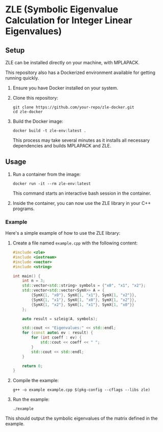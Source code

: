 # ZLE (Symbolic Eigenvalue Calculation for Integer Linear Eigenvalues)


## Setup

ZLE can be installed directly on your machine, with MPLAPACK.

This repository also has a Dockerized environment available
for getting running quickly.

1. Ensure you have Docker installed on your system.

2. Clone this repository:
   ```
   git clone https://github.com/your-repo/zle-docker.git
   cd zle-docker
   ```

3. Build the Docker image:
   ```
   docker build -t zle-env:latest .
   ```
   This process may take several minutes as it installs all necessary dependencies and builds MPLAPACK and ZLE.

## Usage

1. Run a container from the image:
   ```
   docker run -it --rm zle-env:latest
   ```
   This command starts an interactive bash session in the container.

2. Inside the container, you can now use the ZLE library in your C++ programs.

### Example

Here's a simple example of how to use the ZLE library:

1. Create a file named `example.cpp` with the following content:

   ```cpp
   #include <zle>
   #include <iostream>
   #include <vector>
   #include <string>

   int main() {
       int n = 3;
       std::vector<std::string> symbols = {"x0", "x1", "x2"};
       std::vector<std::vector<SymX>> A = {
           {SymX{1, "x0"}, SymX{1, "x1"}, SymX{1, "x2"}},
           {SymX{1, "x1"}, SymX{1, "x0"}, SymX{1, "x2"}},
           {SymX{1, "x2"}, SymX{1, "x1"}, SymX{1, "x0"}}
       };

       auto result = szleig(A, symbols);

       std::cout << "Eigenvalues:" << std::endl;
       for (const auto& ev : result) {
           for (int coeff : ev) {
               std::cout << coeff << " ";
           }
           std::cout << std::endl;
       }

       return 0;
   }
   ```

2. Compile the example:
   ```
   g++ -o example example.cpp $(pkg-config --cflags --libs zle)
   ```

3. Run the example:
   ```
   ./example
   ```

This should output the symbolic eigenvalues of the matrix defined in the example.
